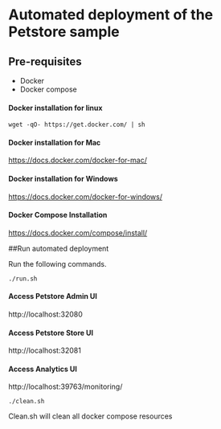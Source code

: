 # Automated deployment of the Petstore sample

## Pre-requisites

 * Docker 
 * Docker compose

#### Docker installation for linux
```
wget -qO- https://get.docker.com/ | sh

```

#### Docker installation for Mac

https://docs.docker.com/docker-for-mac/

#### Docker installation for Windows

https://docs.docker.com/docker-for-windows/

#### Docker Compose Installation

https://docs.docker.com/compose/install/

##Run automated deployment 

Run the following commands.

```
./run.sh
```
#### Access Petstore Admin UI

http://localhost:32080

#### Access Petstore Store UI
http://localhost:32081

#### Access Analytics UI
http://localhost:39763/monitoring/


```
./clean.sh
```

Clean.sh will clean all docker compose resources




